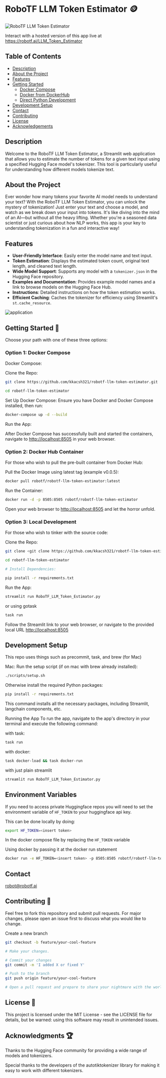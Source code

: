 <!-- markdownlint-disable-file MD013-->
# RoboTF LLM Token Estimator 🪙

![RoboTF LLM Token Estimator](images/robot_token.jpg)

Interact with a hosted version of this app live at [<https://robotf.ai/LLM_Token_Estimator>](https://robotf.ai/LLM_Token_Estimator)

## Table of Contents

- [Description](#description)
- [About the Project](#about-the-project)
- [Features](#features)
- [Getting Started](#getting-started-🧹)
  - [Docker Compose](#option-1-docker-compose)
  - [Docker from DockerHub](#option-2-docker-hub-container)
  - [Direct Python Development](#option-3-local-development)
- [Development Setup](#development-setup)
- [Contact](#contact)
- [Contributing](#contributing-👥)
- [License](#license-📜)
- [Acknowledgements](#acknowledgments-🏆)

## Description

Welcome to the RoboTF LLM Token Estimator, a Streamlit web application that allows you to estimate the number of tokens for a given text input using a specified Hugging Face model's tokenizer. This tool is particularly useful for understanding how different models tokenize text.

## About the Project

Ever wonder how many tokens your favorite AI model needs to understand your text? With the RoboTF LLM Token Estimator, you can unlock the mystery of tokenization! Just enter your text and choose a model, and watch as we break down your input into tokens. It's like diving into the mind of an AI—but without all the heavy lifting. Whether you're a seasoned data scientist or just curious about how NLP works, this app is your key to understanding tokenization in a fun and interactive way!

## Features

- **User-Friendly Interface**: Easily enter the model name and text input.
- **Token Estimation**: Displays the estimated token count, original text length, and cleaned text length.
- **Wide Model Support**: Supports any model with a `tokenizer.json` in the Hugging Face repository.
- **Examples and Documentation**: Provides example model names and a link to browse models on the Hugging Face Hub.
- **Instructions**: Detailed instructions on how the token estimation works.
- **Efficient Caching**: Caches the tokenizer for efficiency using Streamlit's `st.cache_resource`.

![application](images/app.png)

## Getting Started 🧹

Choose your path with one of these three options:

### Option 1: Docker Compose

Docker Compose:

Clone the Repo:

```bash
git clone https://github.com/kkacsh321/robotf-llm-token-estimator.git

cd robotf-llm-token-estimator
```

Set Up Docker Compose: Ensure you have Docker and Docker Compose installed, then run:

```bash
docker-compose up -d --build
```

Run the App:

After Docker Compose has successfully built and started the containers, navigate to <http://localhost:8505> in your web browser.


### Option 2: Docker Hub Container

For those who wish to pull the pre-built container from Docker Hub:

Pull the Docker Image using latest tag (example v0.0.5):

```bash
docker pull robotf/robotf-llm-token-estimator:latest
```

Run the Container:

```bash
docker run -d -p 8505:8505 robotf/robotf-llm-token-estimator
```

Open your web browser to <http://localhost:8505> and let the horror unfold.


### Option 3: Local Development

For those who wish to tinker with the source code:

Clone the Repo:

```bash
git clone <git clone https://github.com/kkacsh321/robotf-llm-token-estimator.git>

cd robotf-llm-token-estimator

# Install Dependencies:

pip install -r requirements.txt
```

Run the App:

```bash
streamlit run RoboTF_LLM_Token_Estimator.py
```

or using gotask

```bash
task run
```

Follow the Streamlit link to your web browser, or navigate to the provided local URL <http://localhost:8505>

## Development Setup

This repo uses things such as precommit, task, and brew (for Mac)

Mac:
Run the setup script (if on mac with brew already installed):

```sh
./scripts/setup.sh
```

Otherwise install the required Python packages:

```sh
pip install -r requirements.txt
```

This command installs all the necessary packages, including Streamlit, langchain components, etc.

Running the App
To run the app, navigate to the app's directory in your terminal and execute the following command:

with task:

```sh
task run
```

with docker:

```sh
task docker-load && task docker-run
```

with just plain streamlit

```sh
streamlit run RoboTF_LLM_Token_Estimator.py
```

## Environment Variables

If you need to access private Huggingface repos you will need to set the environment variable of `HF_TOKEN` to your huggingface api key.

This can be done locally by doing:

```bash
export HF_TOKEN=<insert token>
```

In the docker compose file by replacing the `HF_TOKEN` variable

Using docker by passing it at the docker run statement

```bash
docker run -e HF_TOKEN=<insert token> -p 8505:8505 robotf/robotf-llm-token-estimator
```

## Contact

<robot@robotf.ai>

## Contributing 👥

Feel free to fork this repository and submit pull requests. For major changes, please open an issue first to discuss what you would like to change.

Create a new branch

```bash
git checkout -b feature/your-cool-feature

# Make your changes.

# Commit your changes 
git commit -m 'I added X or fixed Y'

# Push to the branch 
git push origin feature/your-cool-feature

# Open a pull request and prepare to share your nightmare with the world.
```

## License 📜

This project is licensed under the MIT License - see the LICENSE file for details, but be warned: using this software may result in unintended issues.

## Acknowledgments 🏆

Thanks to the Hugging Face community for providing a wide range of models and tokenizers.

Special thanks to the developers of the autotiktokenizer library for making it easy to work with different tokenizers.
